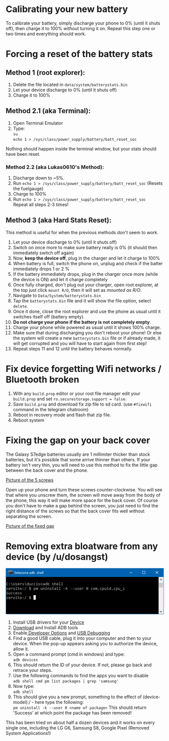 # Calibrating your new battery
To calibrate your battery, simply discharge your phone to 0% (until it shuts off), then charge it to 100% without turning it on.
Repeat this step one or two times and everything should work.

# Forcing a reset of the battery stats
## Method 1 (root explorer):
1. Delete the file located in `data/system/batterystats.bin` <br/>
2. Let your device discharge to 0% (until it shuts off)
3. Charge it to 100%

## Method 2.1 (aka Terminal):
1. Open Terminal Emulator
2. Type: <br/>
  `su` <br/>
  `echo 1 > /sys/class/power_supply/battery/batt_reset_soc` <br/>

Nothing should happen inside the terminal window, but your stats should have been reset.

### Method 2.2 (aka Lukas0610's Method):
1. Discharge down to ~5%.
2. Run `echo 1 > /sys/class/power_supply/battery/batt_reset_soc` (Resets the fuelgauge)
3. Charge to 100%
4. Run `echo 1 > /sys/class/power_supply/battery/batt_reset_soc` <br/>
Repeat all steps 2-3 times!

## Method 3 (aka Hard Stats Reset):
This method is useful for when the previous methods don't seem to work.
1. Let your device discharge to 0% (until it shuts off)
2. Switch on once more to make sure battery really is 0% (it should then immediately switch off again)
3. Now, **keep the device off**, plug in the charger and let it charge to 100%
4. When battery is full, switch the phone on, unplug and check if the batter immediately drops 1 or 2 %
5. If the battery immediately drops, plug in the charger once more (while the device is ON) and let it charge completely
6. Once fully charged, don't plug out your charger, open root explorer, at the top just click `mount R/O`, then it will set as _mounted as R/O_.
7. Navigate to `Data/System/batterystats.bin`
8. Tap the `batterystats.bin` file and it will show the file option, select `delete`.
9. Once it done, close the root explorer and use the phone as usual until it switches itself off (battery empty).
10. **Do not charge your phone if the battery is not completely empty**.
11. Charge your phone while powered as usual until it shows 100% charge.
12. Make sure that during discharging you don't reboot your phone! Or else the system will create a new `batterystats.bin` file or if already made, it will get corrupted and you will have to start again from first step!
13. Repeat steps 11 and 12 until the battery behaves normally.

# Fix device forgetting Wifi networks / Bluetooth broken

1. With any `build.prop` editor or your root file manager edit your `build.prop` and set `ro.securestorage.support = false`.
2. Save `build.prop` and download fix zip file to sd card. (use `#fixwifi` command in the telegram chatroom)
3. Reboot in recovery mode and flash that zip file.
4. Reboot system

# Fixing the gap on your back cover

The Galaxy S7edge batteries usually are 1 millimiter thicker than stock batteries, but it's possible that some arrive thinner than others. If your battery isn't very thin, you will need to use this method to fix the little gap between the back cover and the phone.

[Picture of the 5 screws](https://i.imgur.com/cB60Lku.jpg)

Open up your phone and turn these screws counter-clockwise. You will see that where you unscrew them, the screen will move away from the body of the phone, this way it will make more space for the back cover. Of course you don't have to make a gap behind the screen, you just need to find the right distance of the screws so that the back cover fits well without separating the screen.

[Picture of the fixed gap](https://i.imgur.com/2RzlxEv.jpg)

# Removing extra bloatware from any device (by /u/dosangst)

![cmd screenshot](/image.png)
1. Install USB drivers for your [Device](https://developer.android.com/studio/run/oem-usb.html)
2. [Download](http://lifehacker.com/the-easiest-way-to-install-androids-adb-and-fastboot-to-1586992378) and Install ADB tools
3. Enable[ Developer Options](http://wccftech.com/enable-developer-options-android-nougat/) and [USB Debugging](https://technosamigos.com/enable-usb-debugging-on-android-nougat-phones/)
4. Find a good USB cable, plug it into your computer and then to your device. When the pop-up appears asking you to authorize the device, allow it. 
5. Open a command prompt (cmd in windows) and type: <br/>
        `adb devices`
6. This should return the ID of your device. If not, please go back and retrace your steps.
7.  Use the following commands to find the apps you want to disable <br/>
        `adb shell cmd pm list packages | grep 'samsung'`
8. Now type: <br/>
        `adb shell`
9. This should give you a new prompt, something to the effect of (device-model):/ - here type the following:  <br/>
        `pm uninstall -k --user 0 <name of package>`
This should return 'Success' at which point the package has been removed! <br/>

This has been tried on about half a dozen devices and it works on every single one, including the LG G6, Samsung S8, Google Pixel (Removed System Applications!)
